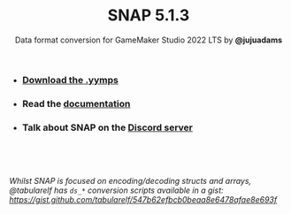 <h1 align="center">SNAP 5.1.3</h1>

<p align="center">Data format conversion for GameMaker Studio 2022 LTS by <b>@jujuadams</b></p>

&nbsp;

- ### [Download the .yymps](https://github.com/JujuAdams/SNAP/releases/)
- ### Read the [documentation](http://jujuadams.github.io/SNAP)
- ### Talk about SNAP on the [Discord server](https://discord.gg/8krYCqr)

&nbsp;

&nbsp;

*Whilst SNAP is focused on encoding/decoding structs and arrays, @tabularelf has `ds_*` conversion scripts available in a gist: https://gist.github.com/tabularelf/547b62efbcb0beaa8e6478afae8e693f*
